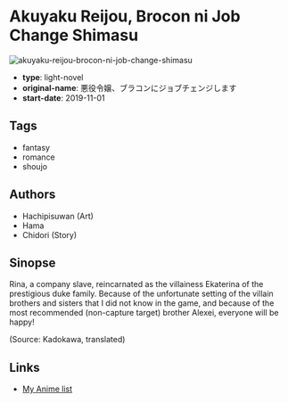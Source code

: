 # Akuyaku Reijou, Brocon ni Job Change Shimasu

![akuyaku-reijou-brocon-ni-job-change-shimasu](https://cdn.myanimelist.net/images/manga/2/240776.jpg)

-   **type**: light-novel
-   **original-name**: 悪役令嬢、ブラコンにジョブチェンジします
-   **start-date**: 2019-11-01

## Tags

-   fantasy
-   romance
-   shoujo

## Authors

-   Hachipisuwan (Art)
-   Hama
-   Chidori (Story)

## Sinopse

Rina, a company slave, reincarnated as the villainess Ekaterina of the prestigious duke family. Because of the unfortunate setting of the villain brothers and sisters that I did not know in the game, and because of the most recommended (non-capture target) brother Alexei, everyone will be happy!

(Source: Kadokawa, translated)

## Links

-   [My Anime list](https://myanimelist.net/manga/133477/Akuyaku_Reijou_Brocon_ni_Job_Change_Shimasu)

